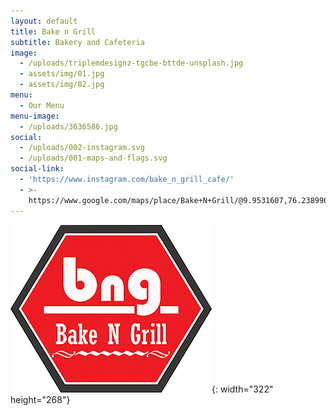 ```yaml
---
layout: default
title: Bake n Grill
subtitle: Bakery and Cafeteria
image:
  - /uploads/triplemdesignz-tgcbe-bttde-unsplash.jpg
  - assets/img/01.jpg
  - assets/img/02.jpg
menu:
  - Our Menu
menu-image:
  - /uploads/3636586.jpg
social:
  - /uploads/002-instagram.svg
  - /uploads/001-maps-and-flags.svg
social-link:
  - 'https://www.instagram.com/bake_n_grill_cafe/'
  - >-
    https://www.google.com/maps/place/Bake+N+Grill/@9.9531607,76.2389903,12z/data=!4m16!1m10!4m9!1m1!4e2!1m6!1m2!1s0x3b087354c9ceb20f:0x4dad428c6967e573!2sbake_n_grill+kochi!2m2!1d76.3090309!2d9.953168!3m4!1s0x3b087354c9ceb20f:0x4dad428c6967e573!8m2!3d9.953168!4d76.3090309
---
```


![](/uploads/logo.png){: width="322" height="268"}
